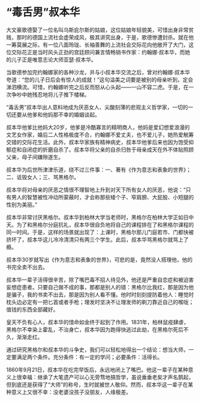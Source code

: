 # “毒舌男”叔本华

大文豪歌德娶了一位名叫乌斯庇尔斯的姑娘，这位姑娘年轻貌美，可惜出身非常贫贱，那时的德国上流社会虚荣成风，极其讲究出身，于是，歌德惨遭封杀。就在他一筹莫展之际，有一位八面玲珑、长袖善舞的上流社会交际花向他敞开了大门，这位交际花正是当时风头正劲的宫廷顾问兼言情畅销书作家：约翰娜·叔本华，而她的儿子正是唯意志论大师亚瑟·叔本华。 

当歌德参加完约翰娜家的各种沙龙，并与小叔本华交流之后，曾对约翰娜·叔本华夸道：“您的儿子日后会有惊人的成就！”这句溢美之词要是被别的母亲听到，定会涕泗横流。可惜，约翰娜听完之后反而怒从心头起——一山不容二虎。于是，在一次争吵中她残忍地将儿子推下楼梯。 

“毒舌男”叔本华出人意料地成为厌恶女人、尖酸刻薄的悲观主义哲学家，一切的一切还要从他爹和他妈那不幸的婚姻谈起。 

叔本华他爹比他妈大20岁，他爹是冷酷寡言的精明商人，他妈是爱幻想爱浪漫的文艺女作家，婚后二人性格极度不合，约翰娜不爱丈夫，也不爱儿子，她热爱觥筹交错的交际花生活。此外，叔本华家族有精神病史，叔本华他爹后来也因为饱受抑郁症和自闭症的折磨自杀了。叔本华将父亲的自杀归咎于母亲成天在外不体贴照顾父亲，母子间嫌隙遂生。 

叔本华为后世所津津乐道，绕不过三件事：一、著有《作为意志和表象的世界》；二、诋毁女人；三、骂黑格尔。 

叔本华将对母亲的厌恶之情很不理智地上升到对天下所有女人的厌恶，他说：“只有男人的智慧被性冲动所蒙蔽时，才会称那些矮个子、窄肩膀、大屁股、小短腿的性别为美丽。” 

叔本华非常讨厌黑格尔。叔本华到柏林大学当老师时，黑格尔在柏林大学正如日中天。为了和黑格尔分庭抗礼，叔本华很自负地将自己的课程排在了和黑格尔课程的同一时间。于是，这样的场景就出现了：上课时，黑格尔那儿门庭若市、门都快被挤坏了，叔本华这儿冷冷清清只有两三个学生。此后，叔本华骂黑格尔就骂上了瘾。 

叔本华30岁就写出《作为意志和表象的世界》，可悲的是，竟然没人搭理他，他的书完全卖不出去。 

叔本华一辈子活得很辛苦，除了嘴巴毒不招人待见外，他还是严重自恋症和被迫害妄想症患者。只要自己做不成的事，那都是别人的错：黑格尔比我红，那是因为他是骗子，我的书卖不出去，那是因为别人看不懂。他时时刻刻提防着他人：睡觉时枕头边必定有一把匕首或者手枪；理发时坚决不让理发师的剃刀靠近自己的喉咙；值钱的东西全部藏好。 

皇天不负有心人，叔本华的惜命如金终于起到了作用。1831年，柏林鼠疫肆虐，黑格尔不幸染上霍乱，不治身亡，叔本华因为跑得快逃过此劫，在黑格尔死后不久，渐渐走红。 

通过研究黑格尔和叔本华的斗争史，我们可以轻松地得出一个结论：想当大师，一定要满足两个条件。充分条件：有一定的学问；必要条件：活得长。 

1860年9月21日，叔本华在吃完早饭后，永远地闭上了嘴巴。他这一辈子在某种意义上很幸福：继承了大笔遗产可以心无旁骛地搞哲学，虽说垂垂老矣才声名鹊起，但到底还是获得了“大师”的称号，生时就被世人敬仰。然而，叔本华这一辈子在某种意义上又很不幸：没老婆没孩子没朋友，人缘极差。